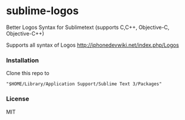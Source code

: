 # sublime-logos
Better Logos Syntax for Sublimetext (supports C,C++, Objective-C, Objective-C++)

Supports all syntax of Logos 
http://iphonedevwiki.net/index.php/Logos

### Installation

Clone this repo to 
```
"$HOME/Library/Application Support/Sublime Text 3/Packages"
```

### License
MIT
